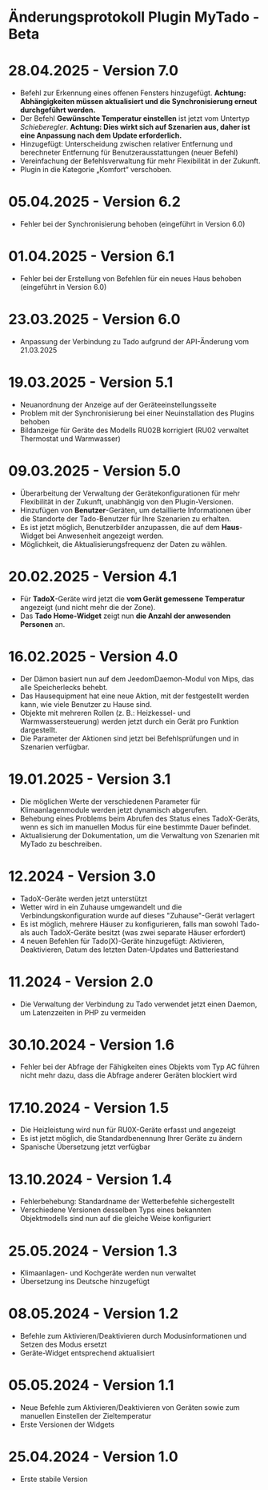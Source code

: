 # Änderungsprotokoll Plugin MyTado - Beta

# 28.04.2025 - Version 7.0

- Befehl zur Erkennung eines offenen Fensters hinzugefügt. **Achtung: Abhängigkeiten müssen aktualisiert und die Synchronisierung erneut durchgeführt werden.**  
- Der Befehl **Gewünschte Temperatur einstellen** ist jetzt vom Untertyp *Schieberegler*. **Achtung: Dies wirkt sich auf Szenarien aus, daher ist eine Anpassung nach dem Update erforderlich.**  
- Hinzugefügt: Unterscheidung zwischen relativer Entfernung und berechneter Entfernung für Benutzerausstattungen (neuer Befehl)
- Vereinfachung der Befehlsverwaltung für mehr Flexibilität in der Zukunft.  
- Plugin in die Kategorie „Komfort“ verschoben.

# 05.04.2025 - Version 6.2

- Fehler bei der Synchronisierung behoben (eingeführt in Version 6.0)  

# 01.04.2025 - Version 6.1

- Fehler bei der Erstellung von Befehlen für ein neues Haus behoben (eingeführt in Version 6.0)  

# 23.03.2025 - Version 6.0

- Anpassung der Verbindung zu Tado aufgrund der API-Änderung vom 21.03.2025  

# 19.03.2025 - Version 5.1

- Neuanordnung der Anzeige auf der Geräteeinstellungsseite  
- Problem mit der Synchronisierung bei einer Neuinstallation des Plugins behoben  
- Bildanzeige für Geräte des Modells RU02B korrigiert (RU02 verwaltet Thermostat und Warmwasser)  

# 09.03.2025 - Version 5.0

- Überarbeitung der Verwaltung der Gerätekonfigurationen für mehr Flexibilität in der Zukunft, unabhängig von den Plugin-Versionen.
- Hinzufügen von **Benutzer**-Geräten, um detaillierte Informationen über die Standorte der Tado-Benutzer für Ihre Szenarien zu erhalten.
- Es ist jetzt möglich, Benutzerbilder anzupassen, die auf dem **Haus**-Widget bei Anwesenheit angezeigt werden.
- Möglichkeit, die Aktualisierungsfrequenz der Daten zu wählen.

# 20.02.2025 - Version 4.1

- Für **TadoX**-Geräte wird jetzt die **vom Gerät gemessene Temperatur** angezeigt (und nicht mehr die der Zone).
- Das **Tado Home-Widget** zeigt nun **die Anzahl der anwesenden Personen** an.

# 16.02.2025 - Version 4.0

- Der Dämon basiert nun auf dem JeedomDaemon-Modul von Mips, das alle Speicherlecks behebt.
- Das Hausequipment hat eine neue Aktion, mit der festgestellt werden kann, wie viele Benutzer zu Hause sind.
- Objekte mit mehreren Rollen (z. B.: Heizkessel- und Warmwassersteuerung) werden jetzt durch ein Gerät pro Funktion dargestellt.
- Die Parameter der Aktionen sind jetzt bei Befehlsprüfungen und in Szenarien verfügbar.

# 19.01.2025 - Version 3.1


- Die möglichen Werte der verschiedenen Parameter für Klimaanlagenmodule werden jetzt dynamisch abgerufen.  
- Behebung eines Problems beim Abrufen des Status eines TadoX-Geräts, wenn es sich im manuellen Modus für eine bestimmte Dauer befindet.  
- Aktualisierung der Dokumentation, um die Verwaltung von Szenarien mit MyTado zu beschreiben.

# 12.2024 - Version 3.0

- TadoX-Geräte werden jetzt unterstützt
- Wetter wird in ein Zuhause umgewandelt und die Verbindungskonfiguration wurde auf dieses "Zuhause"-Gerät verlagert
- Es ist möglich, mehrere Häuser zu konfigurieren, falls man sowohl Tado- als auch TadoX-Geräte besitzt (was zwei separate Häuser erfordert)
- 4 neuen Befehlen für Tado(X)-Geräte hinzugefügt: Aktivieren, Deaktivieren, Datum des letzten Daten-Updates und Batteriestand

# 11.2024 - Version 2.0

- Die Verwaltung der Verbindung zu Tado verwendet jetzt einen Daemon, um Latenzzeiten in PHP zu vermeiden

# 30.10.2024 - Version 1.6

- Fehler bei der Abfrage der Fähigkeiten eines Objekts vom Typ AC führen nicht mehr dazu, dass die Abfrage anderer Geräten blockiert wird

# 17.10.2024 - Version 1.5

- Die Heizleistung wird nun für RU0X-Geräte erfasst und angezeigt
- Es ist jetzt möglich, die Standardbenennung Ihrer Geräte zu ändern
- Spanische Übersetzung jetzt verfügbar

# 13.10.2024 - Version 1.4

- Fehlerbehebung: Standardname der Wetterbefehle sichergestellt
- Verschiedene Versionen desselben Typs eines bekannten Objektmodells sind nun auf die gleiche Weise konfiguriert

# 25.05.2024 - Version 1.3

- Klimaanlagen- und Kochgeräte werden nun verwaltet
- Übersetzung ins Deutsche hinzugefügt

# 08.05.2024 - Version 1.2

- Befehle zum Aktivieren/Deaktivieren durch Modusinformationen und Setzen des Modus ersetzt
- Geräte-Widget entsprechend aktualisiert

# 05.05.2024 - Version 1.1

- Neue Befehle zum Aktivieren/Deaktivieren von Geräten sowie zum manuellen Einstellen der Zieltemperatur
- Erste Versionen der Widgets

# 25.04.2024 - Version 1.0

- Erste stabile Version